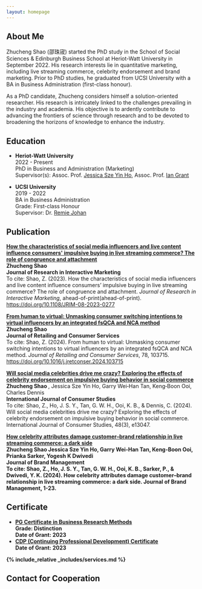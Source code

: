 ```yaml
---
layout: homepage
---
```


## About Me

Zhucheng Shao (邵珠宬) started the PhD study in the School of Social Sciences & Edinburgh Business School at Heriot-Watt University in September 2022. His research interests lie in quantitative marketing, including live streaming commerce, celebrity endorsement and brand marketing. Prior to PhD studies, he graduated from UCSI University with a BA in Business Administration (first-class honour). <br>

As a PhD candidate, Zhucheng considers himself a solution-oriented researcher. His research is intricately linked to the challenges prevailing in the industry and academia. His objective is to ardently contribute to advancing the frontiers of science through research and to be devoted to broadening the horizons of knowledge to enhance the industry. <br>

## Education
- <b>Heriot-Watt University </b> <br>
  2022 - Present <br>
  PhD in Business and Administration (Marketing) <br>
  Supervisor(s): Assoc. Prof. [Jessica Sze Yin Ho](https://www.hw.ac.uk/ebs/people/faculty/jessica-sze-yin-ho.htm), Assoc. Prof. [Ian Grant](https://www.hw.ac.uk/ebs/people/faculty/ian-grant.htm) <br>

- <b>UCSI University </b> <br>
  2019 - 2022 <br>
  BA in Business Administration <br>
  Grade: First-class Honour <br>
  Supervisor: Dr. [Remie Johan](https://www.ucsiuniversity.edu.my/dr-mohd-remie-mohd-johan) <br>

## Publication
<b>[How the characteristics of social media influencers and live content influence consumers' impulsive buying in live streaming commerce? The role of congruence and attachment](https://www.emerald.com/insight/content/doi/10.1108/JRIM-08-2023-0277/full/html) </b> <br>
<b>Zhucheng Shao</b> <br>
<b>Journal of Research in Interactive Marketing</b> <br>
To cite: Shao, Z. (2023). How the characteristics of social media influencers and live content influence consumers’ impulsive buying in live streaming commerce? The role of congruence and attachment. *Journal of Research in Interactive Marketing*, ahead-of-print(ahead-of-print). https://doi.org/10.1108/JRIM-08-2023-0277

<b>[From human to virtual: Unmasking consumer switching intentions to virtual influencers by an integrated fsQCA and NCA method](https://www.sciencedirect.com/science/article/abs/pii/S0969698924000110) </b> <br>
<b>Zhucheng Shao</b> <br>
<b>Journal of Retailing and Consumer Services</b> <br>
To cite: Shao, Z. (2024). From human to virtual: Unmasking consumer switching intentions to virtual influencers by an integrated fsQCA and NCA method. *Journal of Retailing and Consumer Services*, 78, 103715. https://doi.org/10.1016/j.jretconser.2024.103715

<b>[Will social media celebrities drive me crazy? Exploring the effects of celebrity endorsement on impulsive buying behavior in social commerce](https://onlinelibrary.wiley.com/doi/full/10.1111/ijcs.13047) </b> <br>
<b> Zhucheng Shao </b>, Jessica Sze Yin Ho, Garry Wei‐Han Tan, Keng‐Boon Ooi, Charles Dennis <br>
<b> International Journal of Consumer Studies </b> <br>
To cite: Shao, Z., Ho, J. S. Y., Tan, G. W. H., Ooi, K. B., & Dennis, C. (2024). Will social media celebrities drive me crazy? Exploring the effects of celebrity endorsement on impulsive buying behavior in social commerce. International Journal of Consumer Studies, 48(3), e13047.

<b>[How celebrity attributes damage customer–brand relationship in live streaming commerce: a dark side](https://link.springer.com/article/10.1057/s41262-024-00362-z?sv1=affiliate&sv_campaign_id=1035097&awc=26429_1717728053_866de88a392f61c875db24de51a7b57d&utm_medium=affiliate&utm_source=awin&utm_campaign=CONR_BOOKS_ECOM_DE_PBOK_ALWYS_DEEPLINK&utm_content=textlink&utm_term=1035097) <br>
<b> Zhucheng Shao </b> Jessica Sze Yin Ho, Garry Wei-Han Tan, Keng-Boon Ooi, Prianka Sarker, Yogesh K Dwivedi <br>
<b> Journal of Brand Management </b> <br>
To cite: Shao, Z., Ho, J. S. Y., Tan, G. W. H., Ooi, K. B., Sarker, P., & Dwivedi, Y. K. (2024). How celebrity attributes damage customer–brand relationship in live streaming commerce: a dark side. Journal of Brand Management, 1-23.


## Certificate
- [PG Certificate in Business Research Methods](https://www.hw.ac.uk/uk/study/postgraduate/pre-doctoral-programme.htm) <br>
  Grade: Distinction <br>
  Date of Grant: 2023 <br>
- [CDP (Continuing Professional Development) Certificate](https://cpduk.co.uk/) <br>
  Date of Grant: 2023 <br>

{% include_relative _includes/services.md %}

## Contact for Cooperation

